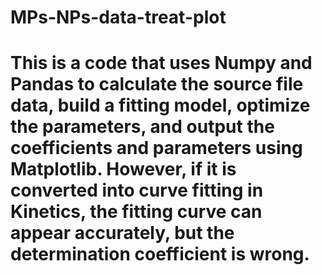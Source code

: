 # MPs-NPs-data-treat-plot
# This is a code that uses Numpy and Pandas to calculate the source file data, build a fitting model, optimize the parameters, and output the coefficients and parameters using Matplotlib. However, if it is converted into curve fitting in Kinetics, the fitting curve can appear accurately, but the determination coefficient is wrong.
